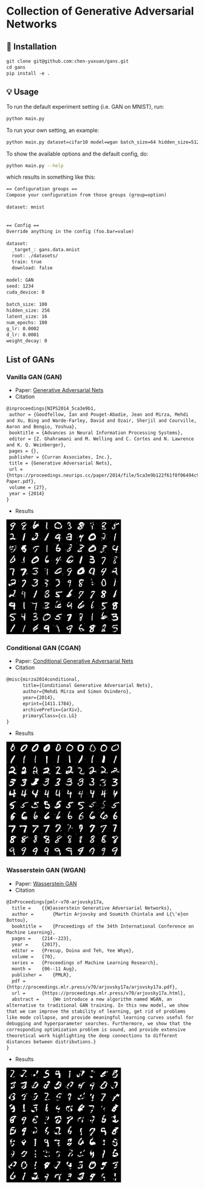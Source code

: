 # Collection of Generative Adversarial Networks

## 🚀 Installation
```
git clone git@github.com:chen-yuxuan/gans.git
cd gans
pip install -e .
```

## 💡 Usage

To run the default experiment setting (i.e. GAN on MNIST), run:
```bash
python main.py
```

To run your own setting, an example:
```bash
python main.py dataset=cifar10 model=wgan batch_size=64 hidden_size=512 num_epochs=50
```

To show the available options and the default config, do:
```bash
python main.py --help
```
which results in something like this:

```
== Configuration groups ==
Compose your configuration from those groups (group=option)

dataset: mnist


== Config ==
Override anything in the config (foo.bar=value)

dataset:
  _target_: gans.data.mnist
  root: ./datasets/
  train: true
  download: false

model: GAN
seed: 1234
cuda_device: 0

batch_size: 100
hidden_size: 256
latent_size: 16
num_epochs: 100
g_lr: 0.0002
d_lr: 0.0001
weight_decay: 0
```

## List of GANs
### Vanilla GAN (GAN)

- Paper: [Generative Adversarial Nets](https://arxiv.org/pdf/1406.2661.pdf)
- Citation
```
@inproceedings{NIPS2014_5ca3e9b1,
 author = {Goodfellow, Ian and Pouget-Abadie, Jean and Mirza, Mehdi and Xu, Bing and Warde-Farley, David and Ozair, Sherjil and Courville, Aaron and Bengio, Yoshua},
 booktitle = {Advances in Neural Information Processing Systems},
 editor = {Z. Ghahramani and M. Welling and C. Cortes and N. Lawrence and K. Q. Weinberger},
 pages = {},
 publisher = {Curran Associates, Inc.},
 title = {Generative Adversarial Nets},
 url = {https://proceedings.neurips.cc/paper/2014/file/5ca3e9b122f61f8f06494c97b1afccf3-Paper.pdf},
 volume = {27},
 year = {2014}
}
```
- Results

![GAN for MNIST](docs/GAN_mnist.png)


### Conditional GAN (CGAN)

- Paper: [Conditional Generative Adversarial Nets](https://arxiv.org/pdf/1411.1784.pdf)
- Citation
```
@misc{mirza2014conditional,
      title={Conditional Generative Adversarial Nets}, 
      author={Mehdi Mirza and Simon Osindero},
      year={2014},
      eprint={1411.1784},
      archivePrefix={arXiv},
      primaryClass={cs.LG}
}
```
- Results

![CGAN for MNIST](docs/CGAN_mnist.png)


### Wasserstein GAN (WGAN)

- Paper: [Wasserstein GAN](https://arxiv.org/pdf/1701.07875.pdf)
- Citation
```
@InProceedings{pmlr-v70-arjovsky17a,
  title = 	 {{W}asserstein Generative Adversarial Networks},
  author =       {Martin Arjovsky and Soumith Chintala and L{\'e}on Bottou},
  booktitle = 	 {Proceedings of the 34th International Conference on Machine Learning},
  pages = 	 {214--223},
  year = 	 {2017},
  editor = 	 {Precup, Doina and Teh, Yee Whye},
  volume = 	 {70},
  series = 	 {Proceedings of Machine Learning Research},
  month = 	 {06--11 Aug},
  publisher =    {PMLR},
  pdf = 	 {http://proceedings.mlr.press/v70/arjovsky17a/arjovsky17a.pdf},
  url = 	 {https://proceedings.mlr.press/v70/arjovsky17a.html},
  abstract = 	 {We introduce a new algorithm named WGAN, an alternative to traditional GAN training. In this new model, we show that we can improve the stability of learning, get rid of problems like mode collapse, and provide meaningful learning curves useful for debugging and hyperparameter searches. Furthermore, we show that the corresponding optimization problem is sound, and provide extensive theoretical work highlighting the deep connections to different distances between distributions.}
}
```

- Results

![WGAN for MNIST](docs/WGAN_mnist.png)